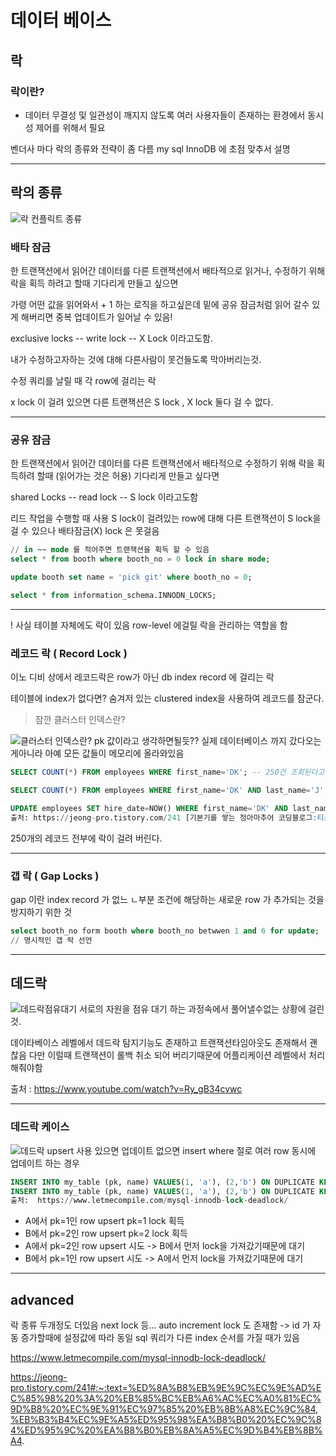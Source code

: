 # 데이터 베이스

## 락

### 락이란?

- 데이터 무결성 및 일관성이 깨지지 않도록
  여러 사용자들이 존재하는 환경에서 동시성 제어를 위해서 필요

벤더사 마다 락의 종류와 전략이 좀 다름
my sql InnoDB 에 초점 맞추서 설명

---

## 락의 종류

![락 컨플릭트 종류](https://user-images.githubusercontent.com/13329304/179574399-1e59d145-19f5-4eed-9497-bd41b1a4bd0a.jpg)

### 배타 잠금

한 트랜잭션에서 읽어간 데이터를 다른 트랜잭션에서 배타적으로 읽거나, 수정하기 위해 락을 획득 하려고 할때
기다리게 만들고 싶으면

가령 어떤 값을 읽어와서 + 1 하는 로직을 하고싶은데
밑에 공유 잠금처럼 읽어 갈수 있게 해버리면 중복 업데이트가 일어날 수 있음!

exclusive locks -- write lock -- X Lock 이라고도함.

내가 수정하고자하는 것에 대해 다른사람이 못건들도록 막아버리는것.

수정 쿼리를 날릴 때 각 row에 걸리는 락

x lock 이 걸려 있으면 다른 트랜잭션은 S lock , X lock 둘다 걸 수 없다.

---

### 공유 잠금

한 트랜잭션에서 읽어간 데이터를 다른 트랜잭션에서 배타적으로 수정하기 위해 락을 획득하려 할때 (읽어가는 것은 허용) 기다리게 만들고 싶다면

shared Locks -- read lock -- S lock 이라고도함

리드 작업을 수행할 때 사용
S lock이 걸려있는 row에 대해 다른 트랜잭션이 S lock을 걸 수 있으나 배타잠금(X) lock 은 못걸음

```sql
// in ~~ mode 를 적어주면 트랜잭션을 획득 할 수 있음
select * from booth where booth_no = 0 lock in share mode;

update booth set name = 'pick git' where booth_no = 0;

select * from information_schema.INNODN_LOCKS;
```

---

! 사실 테이블 자체에도 락이 있음 row-level 에걸릴 락을 관리하는 역할을 함

### 레코드 락 ( Record Lock )

이노 디비 상에서 레코드락은 row가 아닌 db index record 에 걸리는 락

테이블에 index가 없다면?
숨겨저 있는 clustered index을 사용하여 레코드를 잠군다.

> 잠깐 클러스터 인덱스란?

![클러스터 인덱스란?](https://user-images.githubusercontent.com/13329304/179574397-6d0b1b36-94fd-4788-aa49-4760c0fe23f1.jpg)
pk 값이라고 생각하면될듯?? 실제 데이터베이스 까지 갔다오는게아니라 아예 모든 값들이 메모리에 올라와있음

```sql
SELECT COUNT(*) FROM employees WHERE first_name='DK'; -- 250건 조회된다고 가정

SELECT COUNT(*) FROM employees WHERE first_name='DK' AND last_name='J'; -- 1건 조회된다고 가정

UPDATE employees SET hire_date=NOW() WHERE first_name='DK' AND last_name='J'; --어디에 락이 걸릴까?
출처: https://jeong-pro.tistory.com/241 [기본기를 쌓는 정아마추어 코딩블로그:티스토리]

```

250개의 레코드 전부에 락이 걸려 버린다.

---

### 갭 락 ( Gap Locks )

gap 이란 index record 가 없느 ㄴ부분
조건에 해당하는 새로운 row 가 추가되는 것을 방지하기 위한 것

```sql
select booth_no form booth where booth_no betwwen 1 and 6 for update;
// 명시적인 갭 락 선언
```

---

## 데드락

![데드락점유대기](https://user-images.githubusercontent.com/13329304/179574389-d532aeca-5bc9-4069-9574-1d20effc587d.jpg)
서로의 자원을 점유 대기 하는 과정속에서 풀어낼수없는 상황에 걸린것.

데이타베이스 레벨에서 데드락 탐지기능도 존재하고 트랜잭션타임아웃도 존재해서 괜찮음
다만 이럴때 트랜잭션이 롤백 취소 되어 버리기때문에 어플리케이션 레벨에서 처리해줘야함

출처 : https://www.youtube.com/watch?v=Ry_gB34cvwc

---

### 데드락 케이스

![데드락](https://user-images.githubusercontent.com/13329304/179574401-346caac4-a560-4ccb-a32f-00ff39c35f5e.jpg)
upsert 사용 있으면 업데이트 없으면 insert
where 절로 여러 row 동시에 업데이트 하는 경우

```sql
INSERT INTO my_table (pk, name) VALUES(1, 'a'), (2,'b') ON DUPLICATE KEY UPDATE name=VALUES(name);
INSERT INTO my_table (pk, name) VALUES(1, 'a'), (2,'b') ON DUPLICATE KEY UPDATE name=VALUES(name);
출처:  https://www.letmecompile.com/mysql-innodb-lock-deadlock/
```

- A에서 pk=1인 row upsert pk=1 lock 획득
- B에서 pk=2인 row upsert pk=2 lock 획득
- A에서 pk=2인 row upsert 시도 -> B에서 먼저 lock을 가져갔기때문에 대기
- B에서 pk=1인 row upsert 시도 -> A에서 먼저 lock을 가져갔기때문에 대기

---

## advanced

락 종류 두개정도 더있음 next lock 등...
auto increment lock 도 존재함 -> id 가 자동 증가할때에 설정값에 따라
동일 sql 쿼리가 다른 index 순서를 가질 때가 있음

https://www.letmecompile.com/mysql-innodb-lock-deadlock/

https://jeong-pro.tistory.com/241#:~:text=%ED%8A%B8%EB%9E%9C%EC%9E%AD%EC%85%98%20%3A%20%EB%85%BC%EB%A6%AC%EC%A0%81%EC%9D%B8%20%EC%9E%91%EC%97%85%20%EB%8B%A8%EC%9C%84,%EB%B3%B4%EC%9E%A5%ED%95%98%EA%B8%B0%20%EC%9C%84%ED%95%9C%20%EA%B8%B0%EB%8A%A5%EC%9D%B4%EB%8B%A4.
